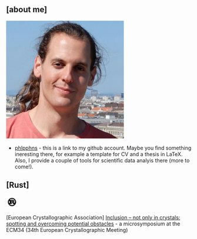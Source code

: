 [about me]
------
<a href="https://phlpphns.github.io"><img src="img/photo_philipp.png" alt="Philipp" height="320"></a>

* [phlpphns](https://phlpphns.github.io) - this is a link to my github account. Maybe you find something ineresting there, for example a template for CV and a thesis in LaTeX. Also, I provide a couple of tools for scientific data analyis there (more to come!).

[Rust]
------
<a href="https://www.rust-lang.org/"><img src="img/rust-logo-blk.svg" alt="Rust" height="32"></a>

[European Crystallographic Association]
[Inclusion – not only in crystals: spotting and overcoming potential obstacles](https://phlpphns.github.io/ECM34_MS_inclusion/) - a microsymposium at the ECM34 (34th European Crystallographic Meeting)


<!---
[Rust] / [WebAssembly]
----------------------
<a href="https://www.rust-lang.org/"><img src="img/rust-logo-blk.svg" alt="Rust" height="32"></a>
<a href="https://webassembly.org/"><img src="img/WebAssembly_Logo.svg" alt="WebAssembly" height="32"></a>
<a href="https://developer.mozilla.org/en-US/docs/Web/JavaScript"><img src="img/Unofficial_JavaScript_logo.svg" alt="JavaScript" height="32"></a>
<a href="https://www.typescriptlang.org/"><img src="img/typescriptlang-icon.svg" alt="JavaScript" height="32"></a>

* [fractx-wasm-demo](https://phlpphns.github.io/test_submodule) - a [Mandelbrot](https://en.wikipedia.org/wiki/Mandelbrot_set) set WebAssembly [demo](/rust-fractx-wasm-demo/) in Rust. Thank you to [royaltm](https://royaltm.github.io/), whose repo I copied for learning reasons.
--->

